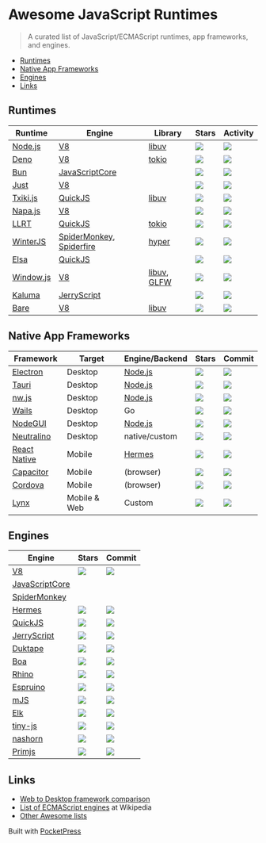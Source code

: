 

# Awesome JavaScript Runtimes

> A curated list of JavaScript/ECMAScript runtimes, app frameworks, and engines.

- [Runtimes](#runtimes)
- [Native App Frameworks](#app-frameworks)
- [Engines](#engines)
- [Links](#links)

## Runtimes

<table><thead><tr><th>Runtime</th><th>Engine</th><th>Library</th><th>Stars</th><th>Activity</th></tr></thead><tbody><tr><td><a href="https://nodejs.org">Node.js</a></td><td><a href="https://v8.dev">V8</a></td><td><a href="https://libuv.org">libuv</a></td><td><img src="https://img.shields.io/github/stars/nodejs/node?style=flat-square"></td><td><img src="https://img.shields.io/github/last-commit/nodejs/node?style=flat-square"></td></tr><tr><td><a href="https://deno.land">Deno</a></td><td><a href="https://v8.dev">V8</a></td><td><a href="https://tokio.rs">tokio</a></td><td><img src="https://img.shields.io/github/stars/denoland/deno?style=flat-square"></td><td><img src="https://img.shields.io/github/last-commit/denoland/deno?style=flat-square"></td></tr><tr><td><a href="https://bun.sh">Bun</a></td><td><a href="https://developer.apple.com/documentation/javascriptcore">JavaScriptCore</a></td><td></td><td><img src="https://img.shields.io/github/stars/oven-sh/bun?style=flat-square"></td><td><img src="https://img.shields.io/github/last-commit/oven-sh/bun?style=flat-square"></td></tr><tr><td><a href="https://github.com/just-js/just">Just</a></td><td><a href="https://v8.dev">V8</a></td><td></td><td><img src="https://img.shields.io/github/stars/just-js/just?style=flat-square"></td><td><img src="https://img.shields.io/github/last-commit/just-js/just?style=flat-square"></td></tr><tr><td><a href="https://github.com/saghul/txiki.js/">Txiki.js</a></td><td><a href="https://bellard.org/quickjs/">QuickJS</a></td><td><a href="https://libuv.org">libuv</a></td><td><img src="https://img.shields.io/github/stars/saghul/txiki.js?style=flat-square"></td><td><img src="https://img.shields.io/github/last-commit/saghul/txiki.js?style=flat-square"></td></tr><tr><td><a href="https://github.com/microsoft/napajs">Napa.js</a></td><td><a href="https://v8.dev">V8</a></td><td></td><td><img src="https://img.shields.io/github/stars/microsoft/napajs?style=flat-square"></td><td><img src="https://img.shields.io/github/last-commit/microsoft/napajs?style=flat-square"></td></tr><tr><td><a href="https://github.com/awslabs/llrt">LLRT</a></td><td><a href="https://bellard.org/quickjs/">QuickJS</a></td><td><a href="https://tokio.rs">tokio</a></td><td><img src="https://img.shields.io/github/stars/awslabs/llrt?style=flat-square"></td><td><img src="https://img.shields.io/github/last-commit/awslabs/llrt?style=flat-square"></td></tr><tr><td><a href="https://github.com/wasmerio/winterjs">WinterJS</a></td><td><a href="https://spidermonkey.dev">SpiderMonkey</a>, <a href="https://github.com/Redfire75369/spiderfire">Spiderfire</a></td><td><a href="https://hyper.rs/">hyper</a></td><td><img src="https://img.shields.io/github/stars/wasmerio/winterjs?style=flat-square"></td><td><img src="https://img.shields.io/github/last-commit/wasmerio/winterjs?style=flat-square"></td></tr><tr><td><a href="https://github.com/elsaland/elsa">Elsa</a></td><td><a href="https://bellard.org/quickjs/">QuickJS</a></td><td></td><td><img src="https://img.shields.io/github/stars/elsaland/elsa?style=flat-square"></td><td><img src="https://img.shields.io/github/last-commit/elsaland/elsa?style=flat-square"></td></tr><tr><td><a href="">Window.js</a></td><td><a href="https://v8.dev">V8</a></td><td><a href="https://libuv.org">libuv</a>, <a href="https://www.glfw.org/">GLFW</a></td><td><img src="https://img.shields.io/github/stars/windowjs/windowjs?style=flat-square"></td><td><img src="https://img.shields.io/github/last-commit/windowjs/windowjs?style=flat-square"></td></tr><tr><td><a href="https://kalumajs.org/">Kaluma</a></td><td><a href="https://jerryscript.net">JerryScript</a></td><td></td><td><img src="https://img.shields.io/github/stars/kaluma-project/kaluma?style=flat-square"></td><td><img src="https://img.shields.io/github/last-commit/kaluma-project/kaluma?style=flat-square"></td></tr><tr><td><a href="https://github.com/holepunchto/bare">Bare</a></td><td><a href="https://v8.dev">V8</a></td><td><a href="https://libuv.org">libuv</a></td><td><img src="https://img.shields.io/github/stars/holepunchto/bare?style=flat-square"></td><td><img src="https://img.shields.io/github/last-commit/holepunchto/bare?style=flat-square"></td></tr></tbody></table>

## Native App Frameworks

<table><thead><tr><th>Framework</th><th>Target</th><th>Engine/Backend</th><th>Stars</th><th>Commit</th></tr></thead><tbody><tr><td><a href="https://www.electronjs.org">Electron</a></td><td>Desktop</td><td><a href="https://nodejs.org">Node.js</a></td><td><img src="https://img.shields.io/github/stars/electron/electron?style=flat-square"></td><td><img src="https://img.shields.io/github/last-commit/electron/electron?style=flat-square"></td></tr><tr><td><a href="https://tauri.app">Tauri</a></td><td>Desktop</td><td><a href="https://nodejs.org">Node.js</a></td><td><img src="https://img.shields.io/github/stars/tauri-apps/tauri?style=flat-square"></td><td><img src="https://img.shields.io/github/last-commit/tauri-apps/tauri?style=flat-square"></td></tr><tr><td><a href="https://nwjs.io">nw.js</a></td><td>Desktop</td><td><a href="https://nodejs.org">Node.js</a></td><td><img src="https://img.shields.io/github/stars/nwjs/nw.js?style=flat-square"></td><td><img src="https://img.shields.io/github/last-commit/nwjs/nw.js?style=flat-square"></td></tr><tr><td><a href="https://github.com/wailsapp/wails">Wails</a></td><td>Desktop</td><td>Go</td><td><img src="https://img.shields.io/github/stars/wailsapp/wails?style=flat-square"></td><td><img src="https://img.shields.io/github/last-commit/wailsapp/wails?style=flat-square"></td></tr><tr><td><a href="https://docs.nodegui.org">NodeGUI</a></td><td>Desktop</td><td><a href="https://nodejs.org">Node.js</a></td><td><img src="https://img.shields.io/github/stars/nodegui/nodegui?style=flat-square"></td><td><img src="https://img.shields.io/github/last-commit/nodegui/nodegui?style=flat-square"></td></tr><tr><td><a href="https://github.com/neutralinojs/neutralinojs">Neutralino</a></td><td>Desktop</td><td>native/custom</td><td><img src="https://img.shields.io/github/stars/neutralinojs/neutralinojs?style=flat-square"></td><td><img src="https://img.shields.io/github/last-commit/neutralinojs/neutralinojs?style=flat-square"></td></tr><tr><td><a href="https://reactnative.dev/">React Native</a></td><td>Mobile</td><td><a href="https://hermesengine.dev">Hermes</a></td><td><img src="https://img.shields.io/github/stars/facebook/react-native?style=flat-square"></td><td><img src="https://img.shields.io/github/last-commit/facebook/react-native?style=flat-square"></td></tr><tr><td><a href="https://capacitorjs.com">Capacitor</a></td><td>Mobile</td><td>(browser)</td><td><img src="https://img.shields.io/github/stars/ionic-team/capacitor?style=flat-square"></td><td><img src="https://img.shields.io/github/last-commit/ionic-team/capacitor?style=flat-square"></td></tr><tr><td><a href="https://cordova.apache.org">Cordova</a></td><td>Mobile</td><td>(browser)</td><td><img src="https://img.shields.io/github/stars/apache/cordova?style=flat-square"></td><td><img src="https://img.shields.io/github/last-commit/apache/cordova?style=flat-square"></td></tr><tr><td><a href="https://github.com/lynx-family/lynx">Lynx</a></td><td>Mobile & Web</td><td>Custom</td><td><img src="https://img.shields.io/github/stars/lynx-family/lynx?style=flat-square"></td><td><img src="https://img.shields.io/github/last-commit/lynx-family/lynx?style=flat-square"></td></tr></tbody></table>

## Engines

<table><thead><tr><th>Engine</th><th>Stars</th><th>Commit</th></tr></thead><tbody><tr><td><a href="https://v8.dev">V8</a></td><td><img src="https://img.shields.io/github/stars/v8/v8?style=flat-square"></td><td><img src="https://img.shields.io/github/last-commit/v8/v8?style=flat-square"></td></tr><tr><td><a href="https://developer.apple.com/documentation/javascriptcore">JavaScriptCore</a></td><td></td><td></td></tr><tr><td><a href="https://spidermonkey.dev">SpiderMonkey</a></td><td></td><td></td></tr><tr><td><a href="https://hermesengine.dev">Hermes</a></td><td><img src="https://img.shields.io/github/stars/facebook/hermes?style=flat-square"></td><td><img src="https://img.shields.io/github/last-commit/facebook/hermes?style=flat-square"></td></tr><tr><td><a href="https://bellard.org/quickjs/">QuickJS</a></td><td><img src="https://img.shields.io/github/stars/bellard/quickjs?style=flat-square"></td><td><img src="https://img.shields.io/github/last-commit/bellard/quickjs?style=flat-square"></td></tr><tr><td><a href="https://jerryscript.net">JerryScript</a></td><td><img src="https://img.shields.io/github/stars/jerryscript-project/jerryscript?style=flat-square"></td><td><img src="https://img.shields.io/github/last-commit/jerryscript-project/jerryscript?style=flat-square"></td></tr><tr><td><a href="https://duktape.org">Duktape</a></td><td><img src="https://img.shields.io/github/stars/svaarala/duktape?style=flat-square"></td><td><img src="https://img.shields.io/github/last-commit/svaarala/duktape?style=flat-square"></td></tr><tr><td><a href="https://boa-dev.github.io/about/">Boa</a></td><td><img src="https://img.shields.io/github/stars/boa-dev/boa?style=flat-square"></td><td><img src="https://img.shields.io/github/last-commit/boa-dev/boa?style=flat-square"></td></tr><tr><td><a href="https://mozilla.github.io/rhino/">Rhino</a></td><td><img src="https://img.shields.io/github/stars/mozilla/rhino?style=flat-square"></td><td><img src="https://img.shields.io/github/last-commit/mozilla/rhino?style=flat-square"></td></tr><tr><td><a href="http://www.espruino.com/">Espruino</a></td><td><img src="https://img.shields.io/github/stars/espruino/Espruino?style=flat-square"></td><td><img src="https://img.shields.io/github/last-commit/espruino/Espruino?style=flat-square"></td></tr><tr><td><a href="https://github.com/cesanta/mjs">mJS</a></td><td><img src="https://img.shields.io/github/stars/cesanta/mjs?style=flat-square"></td><td><img src="https://img.shields.io/github/last-commit/cesanta/mjs?style=flat-square"></td></tr><tr><td><a href="https://github.com/cesanta/elk">Elk</a></td><td><img src="https://img.shields.io/github/stars/cesanta/elk?style=flat-square"></td><td><img src="https://img.shields.io/github/last-commit/cesanta/elk?style=flat-square"></td></tr><tr><td><a href="https://github.com/gfwilliams/tiny-js">tiny-js</a></td><td><img src="https://img.shields.io/github/stars/gfwilliams/tiny-js?style=flat-square"></td><td><img src="https://img.shields.io/github/last-commit/gfwilliams/tiny-js?style=flat-square"></td></tr><tr><td><a href="https://github.com/openjdk/nashorn">nashorn</a></td><td><img src="https://img.shields.io/github/stars/openjdk/nashorn?style=flat-square"></td><td><img src="https://img.shields.io/github/last-commit/openjdk/nashorn?style=flat-square"></td></tr><tr><td><a href="https://github.com/lynx-family/primjs">Primjs</a></td><td><img src="https://img.shields.io/github/stars/lynx-family/primjs?style=flat-square"></td><td><img src="https://img.shields.io/github/last-commit/lynx-family/primjs?style=flat-square"></td></tr></tbody></table>

## Links

- [Web to Desktop framework comparison](https://github.com/Elanis/web-to-desktop-framework-comparison)
- [List of ECMAScript engines](https://en.wikipedia.org/wiki/List_of_ECMAScript_engines) at Wikipedia
- [Other Awesome lists](https://github.com/sindresorhus/awesome#contents)

Built with [PocketPress](https://github.com/errilaz/pocketpress)
